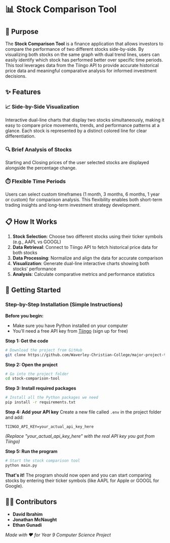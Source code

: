 # 📊 Stock Comparison Tool

## 🎯 Purpose
The **Stock Comparison Tool** is a finance application that allows investors to compare the performance of two different stocks side-by-side. By visualizing both stocks on the same graph with dual trend lines, users can easily identify which stock has performed better over specific time periods. This tool leverages data from the Tiingo API to provide accurate historical price data and meaningful comparative analysis for informed investment decisions.

## ✨ Features

### 📈 Side-by-Side Visualization
Interactive dual-line charts that display two stocks simultaneously, making it easy to compare price movements, trends, and performance patterns at a glance. Each stock is represented by a distinct colored line for clear differentiation.

### 🔍 Brief Analysis of Stocks
Starting and Closing prices of the user selected stocks are displayed alongside the percentage change.

### ⏱️ Flexible Time Periods
Users can select custom timeframes (1 month, 3 months, 6 months, 1 year or custom) for comparison analysis. This flexibility enables both short-term trading insights and long-term investment strategy development.


## 📋 How It Works

1. **Stock Selection**: Choose two different stocks using their ticker symbols (e.g., AAPL vs GOOGL)
2. **Data Retrieval**: Connect to Tiingo API to fetch historical price data for both stocks
3. **Data Processing**: Normalize and align the data for accurate comparison
4. **Visualization**: Generate dual-line interactive charts showing both stocks' performance
5. **Analysis**: Calculate comparative metrics and performance statistics

## 🚀 Getting Started

### Step-by-Step Installation (Simple Instructions)

**Before you begin:**
- Make sure you have Python installed on your computer
- You'll need a free API key from [Tiingo](https://www.tiingo.com/) (sign up for free)

**Step 1: Get the code**
```bash
# Download the project from GitHub
git clone https://github.com/Waverley-Christian-College/major-project-the-betas
```

**Step 2: Open the project**
```bash
# Go into the project folder
cd stock-comparison-tool
```

**Step 3: Install required packages**
```bash
# Install all the Python packages we need
pip install -r requirements.txt
```

**Step 4: Add your API key**
Create a new file called `.env` in the project folder and add:
```
TIINGO_API_KEY=your_actual_api_key_here
```
*(Replace "your_actual_api_key_here" with the real API key you got from Tiingo)*

**Step 5: Run the program**
```bash
# Start the stock comparison tool
python main.py
```

**That's it!** The program should now open and you can start comparing stocks by entering their ticker symbols (like AAPL for Apple or GOOGL for Google).

## 👨‍💻 Contributors
* **David Ibrahim** 
* **Jonathan McNaught** 
* **Ethan Gunadi** 

*Made with ❤️ for Year 9 Computer Science Project*
